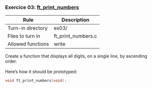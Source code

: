 ### Exercice 03: [ft_print_numbers](https://github.com/silvagomez/42piscine/blob/main/C_00/ex03/ft_print_numbers.c)

| Rule              | Description         |
| ----------------- | ------------------- |
| Turn-in directory | ex03/               |
| Files to turn in  | ft_print_numbers.c  |
| Allowed functions | write               |

Create a function that displays all digits, on a single line, by ascending order.
<br><br>
Here’s how it should be prototyped:
```c
void ft_print_numbers(void);
```
